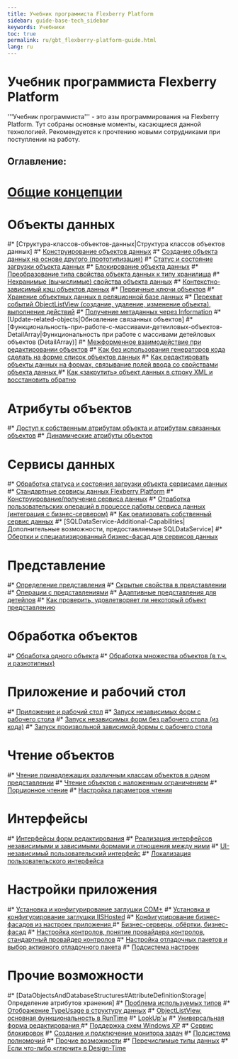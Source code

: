 ```yaml
---
title: Учебник программиста Flexberry Platform
sidebar: guide-base-tech_sidebar
keywords: Учебники
toc: true
permalink: ru/gbt_flexberry-platform-guide.html
lang: ru
---
```


# Учебник программиста Flexberry Platform

'''Учебник программиста''' - это азы программирования на Flexberry Platform. Тут собраны основные моменты, касающиеся данной технологией. Рекомендуется к прочтению новыми сотрудниками при поступлении на работу.

## Оглавление:
# [Общие концепции](general-concepts.html)
# Объекты данных
#* [Структура-классов-объектов-данных|Структура классов объектов данных]
#* [Конструирование объектов данных](construction--data-objects.html)
#* [Создание объекта данных на основе другого (прототипизация)](data-object-prototype.html)
#* [Статус и состояние загрузки объекта данных](fo_object-status.html)
#* [Блокирование объекта данных](blocking-object-data.html)
#* [Преобразование типа свойства объекта данных к типу хранилища](fo_convert-type-property.html)
#* [Нехранимые (вычислимые) свойства объекта данных](fo_not-stored-attributes.html)
#* [Контекстно-зависимый кэш объектов данных](context--sensitive--cache--data--objects.html)
#* [Первичные ключи объектов](fo_primary-keys-objects.html)
#* [Хранение объектных данных в реляционной базе данных](fo_storing-data-objects.html)
#* [Перехват событий ObjectListView (создание, удаление, изменение объекта), выполнение действий](interception-events--object-list-view.html)
#* [Получение метаданных через Information](fo_methods-class-information.html)
#* [Update-related-objects|Обновление связанных объектов]
#* [Функциональность-при-работе-с-массивами-детеиловых-объектов-DetailArray|Функциональность при работе с массивами детейловых объектов (DetailArray)]
#* [Межформенное взаимодействие при редактировании объектов](interaction-between-forms-when-editing-objects.html)
#* [Как без использования генераторов кода сделать на форме список объектов данных](make-a-list-of-data-objects-without-generators.html)
#* [Как редактировать объекты данных на формах, связывание полей ввода со свойствами объекта данных ](edit--data-objects-on--forms.html)
#* [Как «закрутить» объект данных в строку XML и восстановить обратно](aggregating-function.html)
# Атрибуты объектов
#* [Доступ к собственным атрибутам объекта и атрибутам связанных объектов](fo_own-object-attributes.html)
#* [Динамические атрибуты объектов](dynamic-properties.html)
# Сервисы данных
#* [Обработка статуса и состояния загрузки объекта сервисами данных](fo_processing-status-condition-load.html)
#* [Стандартные сервисы данных Flexberry Platform](standard-data-services.html)
#* [Конструирование/получение сервиса данных](fo_construction-ds.html)
#* [Отработка пользовательских операций в процессе работы сервиса данных (интеграция с бизнес-сервером)](fo_user-operations-dataservice.html)
#* [Как реализовать собственный сервис данных](implement-a-custom--data-service.html)
#* [SQLDataService-Additional-Capabilities|Дополнительные возможности, предоставляемые SQLDataService]
#* [Обертки и специализированный бизнес-фасад для сервисов данных](wraps-and-specialized-business-facade-for-data-services.html)
# Представление
#* [Определение представления](fd_view-definition.html)
#* [Скрытые свойства в представлении](hidden--properties--in--view.html)
#* [Операции с представлениями](view--operations.html)
#* [Адаптивные представления для детейлов](adaptive-views-for-details.html)
#* [Как проверить, удовлетворяет ли некоторый объект представлению](test-object-for-viewing.html)
# Обработка объектов
#* [Обработка одного объекта](processing-one-object.html)
#* [Обработка множества объектов (в т.ч. и разнотипных)](fo_processing-multiple-objects.html)
# Приложение и рабочий стол
#* [Приложение и рабочий стол](app-desktop.html)
#* [Запуск независимых форм с рабочего стола](running-independent-forms-from-the-desktop.html)
#* [Запуск независимых форм без рабочего стола (из кода)](running-independent-forms-without-desktop.html)
#* [Запуск произвольной зависимой формы с рабочего стола](running-any-dependent-forms-from-the-desktop.html)
# Чтение объектов
#* [Чтение принадлежащих различным классам объектов в одном представлении](reading-several-types-objects.html)
#* [Чтение объектов с наложенным ограничением](Чтение-объектов-с-наложенным-ограничением.html)
#* [Порционное чтение](fo_reading-portion.html)
#* [Настройка параметров чтения ](fo_loading-customization-struct.html)
# Интерфейсы
#* [Интерфейсы форм редактирования](interfaces--edit-forms.html)
#* [Реализация интерфейсов независимыми и зависимыми формами и отношения между ними](implementation-interfaces-independent-and-dependent-forms-and-relationship-between-them.html)
#* [UI-независимый пользовательский интерфейс](u-i-independent-user-interface.html)
#* [Локализация пользовательского интерфейса](localization--u-i.html)
# Настройки приложения
#* [Установка и конфигурирование заглушки COM+](Установка-и-конфигурирование-заглушки--c-o-m.html)
#* [Установка и конфигурирование заглушки IISHosted](Установка-и-конфигурирование-заглушки--i-i-s-hosted.html)
#* [Конфигурирование бизнес-фасадов из настроек приложения ](configuring-business-facades-of-application-settings.html)
#* [Бизнес-серверы, обёртки, бизнес-фасад](fo_bs-wrapper.html)
#* [Настройка контролов, понятие провайдера контролов, стандартный провайдер контролов](control-provider-winforms.html)
#* [Настройка отладочных пакетов и выбор активного отладочного пакета](visual-studio-design-packages.html)
#* [Подсистема настроек](setting-manager.html)
# Прочие возможности
#* [DataObjectsAndDatabaseStructures#AttributeDefinitionStorage|Определение атрибутов хранения]
#* [Проблема используемых типов](fo_type-usage-problem.html)
#* [Отображение TypeUsage в структуру данных](fo_type-usage.html)
#* [ObjectListView, основная функциональность в RunTime](object-list-view-basic-functionality-in--run-time.html)
#* [LookUp'ы](fa_lookup-overview.html)
#* [Универсальная форма редактирования ](Универсальная-форма-редактирования.html)
#* [Поддержка схем Windows XP](support-schemes--windows--x-p.html)
#* [Сервис блокировок](lock-service.html)
#* [Создание и подключение монитора задач](fo_creating-connection-bt-monitor.html)
#* [Подсистема полномочий](efs_right-manager-module.html)
#* [Прочие возможности](class-image.html)
#* [Перечислимые типы данных](fd_enumerations.html)
#* [Если что-либо «глючит» в Design-Time](design--time--errors.html)